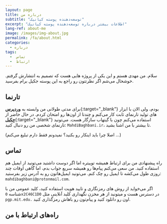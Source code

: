 ```yaml
---
layout: page
title: درباره من
subtitle: "توسعه‌دهنده پوسته کیانیک"
excerpt: "اطلاعات بیشتر درباره توسعه‌دهنده پوسته کیانیک"
lang-ref: about-me
image: /images/img-about.jpg
permalink: /fa/about.html
categories:
  - درباره
tags:
  -  تماس
  -  ارتباط
---
```


سلام. من مهدی هستم و این یکی از پروژه هایی هست که تصمیم به انتشارش گرفتم. خوشحال می‌شم اگر نظرتتون رو راجع به این پوسته جکیل برام بفرسید.

## تارنما
برای مدتی طولانی من وابسته به [**<i class="fab fa-wordpress-simple" aria-hidden="true"></i> وردپرس**](https://wordpress.org "وردپرس"){:target="_blank"} بودم، ولی الان با ابزار های تولید تارنمای ثابت کار می‌کنم و چندتا از اون‌ها رو امتحان کردم. در حال حاضر از [**جِکیل**](https://jekyllrb.com "تارنمای جِکیل"){:target="_blank"} استفاده می‌کنم چون با گیتهاب سازگار هست.
می‌تونید تارنمای شخصی من رو دنبال کنید: `MahdiBaghbani.ir`، تا بیشتر با من اشنا بشید. 

(اصلا چرا باید اینکار رو بکنید؟ نمیدونم فقط دارم تبلیغ می‌کنم ...)


## تماس
راه پیشنهادی من برای ارتباط همیشه توییتره اما اگر دوست داشتید می‌تونید از ایمیل هم استفاده کنید. من سعی می‌کنم پیام‌ها رو همیشه سریع جواب بدم، اما گاهی اوقات چند روزی طول می‌کشه تا ایمیل رو چک کنم.
می‌تونید ایمیل‌هاتون رو به آدرس زیر بفرستید:
`mahdibaghbani@protonmail.com`.

اگر می‌خواید از روش های رمزنگاری و تایید هویت استفاده کنید، کلید عمومی من با شناسه <i class="fa fa-key" aria-hidden="true"></i> `0x2C46C1D0` در دسترس هست و میتونید از هر مخزن نگهداری کلید آنلاینی مثل `pgp.mit.edu.` اون رو دانلود کنید و پیام‌تون رو باهاش رمزگذاری کنید.

## راه‌های ارتباط با من

<a href="https://telegram.me/{{ site.telegram }}" target="_blank"><i class="fab fa-2x fa-telegram font-awesome-telegram" aria-hidden="true"></i></a>&emsp;&emsp;&emsp;
<a href="https://keybase.io/{{ site.keybase }}" target="_blank"><i class="fab fa-2x fa-keybase font-awesome-twitter" aria-hidden="true"></i></a>&emsp;&emsp;&emsp;
<a href="mailto:{{ site.email }}" target="_blank"><i class="far fa-2x fa-envelope font-awesome-envelope" aria-hidden="true"></i></a>
